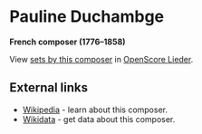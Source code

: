 
# Pauline Duchambge

__French composer (1776–1858)__

View [sets by this composer] in [OpenScore Lieder].

[sets by this composer]: https://musescore.com/openscore-lieder-corpus/sets?order=title&text=Duchambge,+Pauline
[OpenScore Lieder]: https://musescore.com/openscore-lieder-corpus

## External links

- [Wikipedia] - learn about this composer.
- [Wikidata] - get data about this composer.

[Wikipedia]: https://en.wikipedia.org/wiki/Pauline_Duchambge
[Wikidata]: https://www.wikidata.org/wiki/Q3372712
